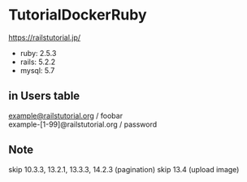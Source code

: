 # TutorialDockerRuby
https://railstutorial.jp/
  
- ruby: 2.5.3
- rails: 5.2.2
- mysql: 5.7

## in Users table
example@railstutorial.org / foobar  
example-[1-99]@railstutorial.org / password  

## Note
skip 10.3.3, 13.2.1, 13.3.3, 14.2.3 (pagination)
skip 13.4 (upload image)